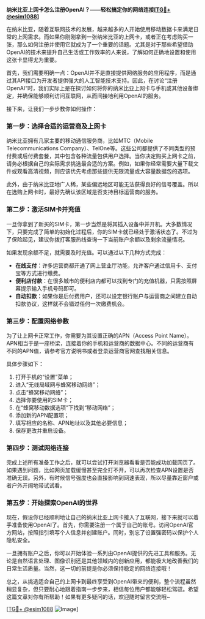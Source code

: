 **纳米比亚上网卡怎么注册OpenAI？——轻松搞定你的网络连接[[TG💪+ @esim1088](https://t.me/s/esim1088)]**

在纳米比亚，随着互联网技术的发展，越来越多的人开始使用移动数据卡来满足日常的上网需求。而如果你刚刚拿到一张纳米比亚的上网卡，或者正在考虑购买一张，那么如何注册并使用它就成为了一个重要的话题。尤其是对于那些希望借助OpenAI的技术来提升自己生活或工作效率的人来说，了解如何正确地设置和使用这张卡显得尤为重要。

首先，我们需要明确一点：OpenAI并不是直接提供网络服务的应用程序，而是通过其API接口为开发者提供强大的人工智能技术支持。因此，在讨论“注册OpenAI”时，我们实际上是在探讨如何将你的纳米比亚上网卡与手机或其他设备绑定，并确保能够顺利访问互联网，从而间接地利用OpenAI的服务。

接下来，让我们一步步教你如何操作：

### 第一步：选择合适的运营商及上网卡

纳米比亚拥有几家主要的移动通信服务商，比如MTC（Mobile Telecommunications Company）、TelOne等。这些公司都提供了不同类型的预付费或后付费套餐，其中包含各种流量包供用户选择。当你决定购买上网卡之前，请务必根据自己的实际需求挑选最合适的方案。例如，如果你经常需要大量下载文件或观看高清视频，则应该优先考虑那些提供无限流量或大容量数据包的选项。

此外，由于纳米比亚地广人稀，某些偏远地区可能无法获得良好的信号覆盖。所以在选购上网卡时，最好先确认该区域是否支持目标运营商的服务。

### 第二步：激活SIM卡并充值

一旦你拿到了新买的SIM卡，第一步当然是将其插入设备中并开机。大多数情况下，只要完成了简单的初始化过程后，你的SIM卡就已经处于激活状态了。不过为了保险起见，建议你拨打客服热线查询一下当前账户余额以及剩余流量情况。

如果发现余额不足，就需要及时充值。可以通过以下几种方式完成：
- **在线支付**：许多运营商都开通了网上营业厅功能，允许客户通过信用卡、支付宝等方式进行缴费。
- **便利店付款**：在很多城市的便利店内都可以找到专门的充值机器，只需按照屏幕提示输入手机号码即可。
- **自动扣款**：如果你是后付费用户，还可以设定银行账户与运营商之间建立自动扣款协议，这样就不会错过任何一次缴费机会。

### 第三步：配置网络参数

为了让上网卡正常工作，你需要为其设置正确的APN（Access Point Name）。APN相当于是一座桥梁，连接着你的手机和运营商的数据中心。不同的运营商有不同的APN值，请参考官方说明书或者登录运营商官网查找相关信息。

具体步骤如下：
1. 打开手机的“设置”菜单；
2. 进入“无线局域网与蜂窝移动网络”；
3. 点击“蜂窝移动网络”；
4. 选择你要使用的SIM卡；
5. 在“蜂窝移动数据选项”下找到“移动网络”；
6. 添加新的APN配置项；
7. 填写相应的名称、APN地址以及其他必要信息；
8. 保存更改并重启设备。

### 第四步：测试网络连接

完成上述所有准备工作之后，就可以尝试打开浏览器看看是否能成功加载网页了。如果遇到问题，比如网页加载缓慢甚至完全打不开，可以再次检查APN设置是否准确无误。另外，有时候信号强度也会直接影响到网速表现，所以尽量靠近窗户或者户外开阔地带试试看。

### 第五步：开始探索OpenAI的世界

现在，假设你已经顺利地让自己的纳米比亚上网卡接入了互联网，接下来就可以着手准备使用OpenAI了。首先，你需要注册一个属于自己的账号。访问OpenAI官方网站，按照指引填写个人信息并创建账户。同时，别忘了设置强密码以保护个人隐私安全。

一旦拥有账户之后，你可以开始体验一系列由OpenAI提供的先进工具和服务。无论是自然语言处理、图像识别还是其他领域内的创新应用，都能极大地改善我们的日常生活质量。当然，这一切的前提是你必须保持稳定的网络连接哦！

总之，从挑选适合自己的上网卡到最终享受到OpenAI带来的便利，整个流程虽然稍显复杂，但只要耐心地跟着指南一步步来，相信每位用户都能够轻松驾驭。希望这篇文章对你有所帮助！如果有更多疑问的话，欢迎随时留言交流哦~

[[TG💪+ @esim1088](https://t.me/s/esim1088) ![Image](https://i.postimg.cc/4NQfJmqS/Snipaste-2025-05-13-00-14-12.png)]